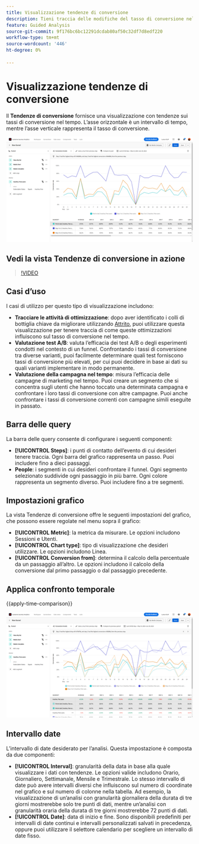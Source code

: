```yaml
---
title: Visualizzazione tendenze di conversione
description: Tieni traccia delle modifiche del tasso di conversione nel tempo.
feature: Guided Analysis
source-git-commit: 9f176bc6bc12291dcdab80af50c32df7d8edf220
workflow-type: tm+mt
source-wordcount: '446'
ht-degree: 0%

---
```


# Visualizzazione tendenze di conversione

Il **Tendenze di conversione** fornisce una visualizzazione con tendenze sui tassi di conversione nel tempo. L’asse orizzontale è un intervallo di tempo, mentre l’asse verticale rappresenta il tasso di conversione.

![Tendenze di conversione](../assets/conversion-trends.png)

## Vedi la vista Tendenze di conversione in azione

>[!VIDEO](https://video.tv.adobe.com/v/3421662/?learn=on)

## Casi d’uso

I casi di utilizzo per questo tipo di visualizzazione includono:

* **Tracciare le attività di ottimizzazione**: dopo aver identificato i colli di bottiglia chiave da migliorare utilizzando [Attrito](friction.md), puoi utilizzare questa visualizzazione per tenere traccia di come queste ottimizzazioni influiscono sul tasso di conversione nel tempo.
* **Valutazione test A/B**: valuta l’efficacia dei test A/B o degli esperimenti condotti nel contesto di un funnel. Confrontando i tassi di conversione tra diverse varianti, puoi facilmente determinare quali test forniscono tassi di conversione più elevati, per cui puoi decidere in base ai dati su quali varianti implementare in modo permanente.
* **Valutazione della campagna nel tempo**: misura l’efficacia delle campagne di marketing nel tempo. Puoi creare un segmento che si concentra sugli utenti che hanno toccato una determinata campagna e confrontare i loro tassi di conversione con altre campagne. Puoi anche confrontare i tassi di conversione correnti con campagne simili eseguite in passato.

## Barra delle query

La barra delle query consente di configurare i seguenti componenti:

* **[!UICONTROL Steps]**: i punti di contatto dell’evento di cui desideri tenere traccia. Ogni barra del grafico rappresenta un passo. Puoi includere fino a dieci passaggi.
* **People**: i segmenti in cui desideri confrontare il funnel. Ogni segmento selezionato suddivide ogni passaggio in più barre. Ogni colore rappresenta un segmento diverso. Puoi includere fino a tre segmenti.

## Impostazioni grafico

La vista Tendenze di conversione offre le seguenti impostazioni del grafico, che possono essere regolate nel menu sopra il grafico:

* **[!UICONTROL Metric]**: la metrica da misurare. Le opzioni includono Sessioni e Utenti.
* **[!UICONTROL Chart type]**: tipo di visualizzazione che desideri utilizzare. Le opzioni includono Linea.
* **[!UICONTROL Conversion from]**: determina il calcolo della percentuale da un passaggio all’altro. Le opzioni includono il calcolo della conversione dal primo passaggio o dal passaggio precedente.

## Applica confronto temporale

{{apply-time-comparison}}

![Confronto nel tempo delle tendenze di conversione](../assets/conversion-trends-compare.png)

## Intervallo date

L’intervallo di date desiderato per l’analisi. Questa impostazione è composta da due componenti:

* **[!UICONTROL Interval]**: granularità della data in base alla quale visualizzare i dati con tendenze. Le opzioni valide includono Orario, Giornaliero, Settimanale, Mensile e Trimestrale. Lo stesso intervallo di date può avere intervalli diversi che influiscono sul numero di coordinate nel grafico e sul numero di colonne nella tabella. Ad esempio, la visualizzazione di un’analisi con granularità giornaliera della durata di tre giorni mostrerebbe solo tre punti di dati, mentre un’analisi con granularità oraria della durata di tre giorni mostrerebbe 72 punti di dati.
* **[!UICONTROL Date]**: data di inizio e fine. Sono disponibili predefiniti per intervalli di date continui e intervalli personalizzati salvati in precedenza, oppure puoi utilizzare il selettore calendario per scegliere un intervallo di date fisso.
